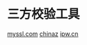 # 三方校验工具

[myssl.com](https://myssl.com/dns_check.html)
[chinaz](https://tool.chinaz.com/dns)
[ipw.cn](https://ipw.cn/dns/)
